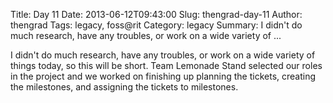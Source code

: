 Title: Day 11
Date: 2013-06-12T09:43:00
Slug: thengrad-day-11
Author: thengrad
Tags: legacy, foss@rit
Category: legacy
Summary: I didn't do much research, have any troubles, or work on a wide variety of ... 

I didn't do much research, have any troubles, or work on a wide variety of
things today, so this will be short. Team Lemonade Stand selected our roles in
the project and we worked on finishing up planning the tickets, creating the
milestones, and assigning the tickets to milestones.

